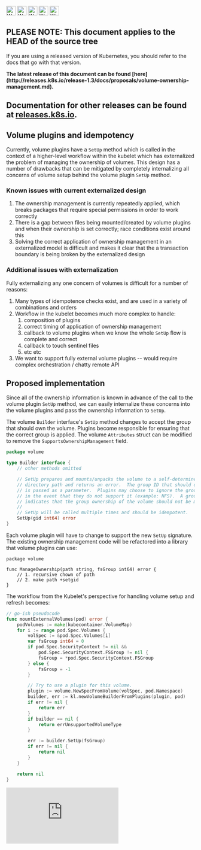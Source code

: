 <!-- BEGIN MUNGE: UNVERSIONED_WARNING -->

<!-- BEGIN STRIP_FOR_RELEASE -->

<img src="http://kubernetes.io/kubernetes/img/warning.png" alt="WARNING"
     width="25" height="25">
<img src="http://kubernetes.io/kubernetes/img/warning.png" alt="WARNING"
     width="25" height="25">
<img src="http://kubernetes.io/kubernetes/img/warning.png" alt="WARNING"
     width="25" height="25">
<img src="http://kubernetes.io/kubernetes/img/warning.png" alt="WARNING"
     width="25" height="25">
<img src="http://kubernetes.io/kubernetes/img/warning.png" alt="WARNING"
     width="25" height="25">

<h2>PLEASE NOTE: This document applies to the HEAD of the source tree</h2>

If you are using a released version of Kubernetes, you should
refer to the docs that go with that version.

<!-- TAG RELEASE_LINK, added by the munger automatically -->
<strong>
The latest release of this document can be found
[here](http://releases.k8s.io/release-1.3/docs/proposals/volume-ownership-management.md).

Documentation for other releases can be found at
[releases.k8s.io](http://releases.k8s.io).
</strong>
--

<!-- END STRIP_FOR_RELEASE -->

<!-- END MUNGE: UNVERSIONED_WARNING -->

## Volume plugins and idempotency

Currently, volume plugins have a `SetUp` method which is called in the context of a higher-level
workflow within the kubelet which has externalized the problem of managing the ownership of volumes.
This design has a number of drawbacks that can be mitigated by completely internalizing all concerns
of volume setup behind the volume plugin `SetUp` method.

### Known issues with current externalized design

1.  The ownership management is currently repeatedly applied, which breaks packages that require
    special permissions in order to work correctly
2.  There is a gap between files being mounted/created by volume plugins and when their ownership
    is set correctly; race conditions exist around this
3.  Solving the correct application of ownership management in an externalized model is difficult
    and makes it clear that the a transaction boundary is being broken by the externalized design

### Additional issues with externalization

Fully externalizing any one concern of volumes is difficult for a number of reasons:

1.  Many types of idempotence checks exist, and are used in a variety of combinations and orders
2.  Workflow in the kubelet becomes much more complex to handle:
    1.  composition of plugins
    2.  correct timing of application of ownership management
    3.  callback to volume plugins when we know the whole `SetUp` flow is complete and correct
    4.  callback to touch sentinel files
    5.  etc etc
3.  We want to support fully external volume plugins -- would require complex orchestration / chatty
    remote API

## Proposed implementation

Since all of the ownership information is known in advance of the call to the volume plugin `SetUp`
method, we can easily internalize these concerns into the volume plugins and pass the ownership
information to `SetUp`.

The volume `Builder` interface's `SetUp` method changes to accept the group that should own the
volume.  Plugins become responsible for ensuring that the correct group is applied.  The volume
`Attributes` struct can be modified to remove the `SupportsOwnershipManagement` field.

```go
package volume

type Builder interface {
    // other methods omitted

    // SetUp prepares and mounts/unpacks the volume to a self-determined
    // directory path and returns an error.  The group ID that should own the volume
    // is passed as a parameter.  Plugins may choose to ignore the group ID directive
    // in the event that they do not support it (example: NFS).  A group ID of -1
    // indicates that the group ownership of the volume should not be modified by the plugin.
    //
    // SetUp will be called multiple times and should be idempotent.
    SetUp(gid int64) error
}
```

Each volume plugin will have to change to support the new `SetUp` signature.  The existing
ownership management code will be refactored into a library that volume plugins can use:

```
package volume

func ManageOwnership(path string, fsGroup int64) error {
    // 1. recursive chown of path
    // 2. make path +setgid
}
```

The workflow from the Kubelet's perspective for handling volume setup and refresh becomes:

```go
// go-ish pseudocode
func mountExternalVolumes(pod) error {
    podVolumes := make(kubecontainer.VolumeMap)
    for i := range pod.Spec.Volumes {
        volSpec := &pod.Spec.Volumes[i]
        var fsGroup int64 = 0
        if pod.Spec.SecurityContext != nil &&
            pod.Spec.SecurityContext.FSGroup != nil {
            fsGroup = *pod.Spec.SecurityContext.FSGroup
        } else {
            fsGroup = -1
        }

        // Try to use a plugin for this volume.
        plugin := volume.NewSpecFromVolume(volSpec, pod.Namespace)
        builder, err := kl.newVolumeBuilderFromPlugins(plugin, pod)
        if err != nil {
            return err
        }
        if builder == nil {
            return errUnsupportedVolumeType
        }

        err := builder.SetUp(fsGroup)
        if err != nil {
            return nil
        }
    }

    return nil
}
```

<!-- BEGIN MUNGE: GENERATED_ANALYTICS -->
[![Analytics](https://kubernetes-site.appspot.com/UA-36037335-10/GitHub/docs/proposals/volume-ownership-management.md?pixel)]()
<!-- END MUNGE: GENERATED_ANALYTICS -->
